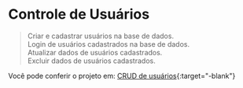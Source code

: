 # Controle de Usuários

>Criar e cadastrar usuários na base de dados.  
Login de usuários cadastrados na base de dados.  
Atualizar dados de usuários cadastrados.  
Excluir dados de usuários cadastrados.

Você pode conferir o projeto em: [CRUD de usuários](https://pedrohammes.github.io/CRUD-de-usuarios/){:target="-blank"}